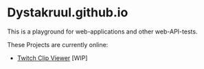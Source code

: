 # Dystakruul.github.io

This is a playground for web-applications and other web-API-tests.

These Projects are currently online:

- [Twitch Clip Viewer](https://dystakruul.github.io/DystasClipViewer/) [WIP]
